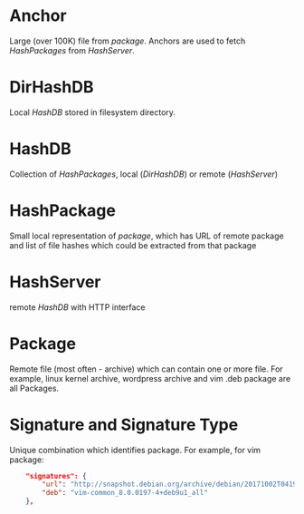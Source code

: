 # Anchor
Large (over 100K) file from *package*. Anchors are used to fetch *HashPackages* from *HashServer*.

# DirHashDB
Local *HashDB* stored in filesystem directory.

# HashDB 
Collection of *HashPackages*, local (*DirHashDB*) or remote (*HashServer*)

# HashPackage
Small local representation of *package*, which has URL of remote package and list of file hashes which could be extracted from that package

# HashServer
remote *HashDB* with HTTP interface

# Package
Remote file (most often - archive) which can contain one or more file. For example, linux kernel archive, wordpress archive and vim .deb package are all Packages. 

# Signature and Signature Type
Unique combination which identifies package. For example, for vim package:
```json
    "signatures": {
        "url": "http://snapshot.debian.org/archive/debian/20171002T041924Z/pool/main/v/vim/vim-common_8.0.0197-4+deb9u1_all.deb",
        "deb": "vim-common_8.0.0197-4+deb9u1_all"
    },
```


